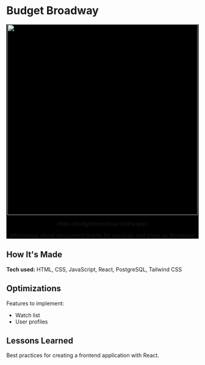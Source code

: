 # Budget Broadway
<div id="screenshot" align="center" style="background-color: #000;">
  <img src="https://user-images.githubusercontent.com/52875611/211209349-ba55e5a7-3620-494c-8f95-f222953894cd.png" width="500px">
  <p>https://budgetbroadway.netlify.app/</p>
  <p>Information about discounted tickets for musicals and plays on Broadway</p>
</div>

## How It's Made
**Tech used:** HTML, CSS, JavaScript, React, PostgreSQL, Tailwind CSS

## Optimizations
Features to implement:
- Watch list
- User profiles

## Lessons Learned
Best practices for creating a frontend application with React.
